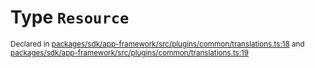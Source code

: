 # Type `Resource`
<sub>Declared in [packages/sdk/app-framework/src/plugins/common/translations.ts:18](https://github.com/dxos/dxos/blob/ef925c9c7/packages/sdk/app-framework/src/plugins/common/translations.ts#L18) and [packages/sdk/app-framework/src/plugins/common/translations.ts:19](https://github.com/dxos/dxos/blob/ef925c9c7/packages/sdk/app-framework/src/plugins/common/translations.ts#L19)</sub>






